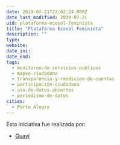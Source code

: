 ```yaml
---
date: 2019-07-21T23:02:24.000Z
date_last_modified: 2019-07-21
uid: plataforma-ecosol-feminista
title: "Plataforma Ecosol Feminista"
description: ""
type: 
website: 
date_ini: 
date_end: 
tags:
  - monitoreo-de-servicios-publicos
  - mapeo-ciudadano
  - transparencia-y-rendicion-de-cuentas
  - participación-ciudadana
  - uso-de-datos-abiertos
  - periodismo-de-datos
cities: 
  - Porto Alegre
---
```


Esta iniciativa fue realizada por:

- [Guayí](/organizaciones/guayi)
